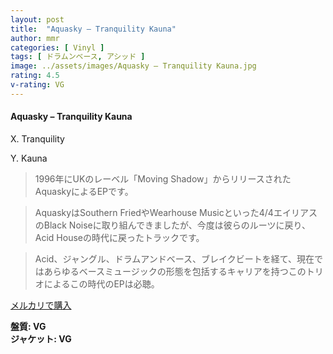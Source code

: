 ```yaml
---
layout: post
title:  "Aquasky – Tranquility Kauna"
author: mmr
categories: [ Vinyl ]
tags: [ ドラムンベース, アシッド ]
image: ../assets/images/Aquasky – Tranquility Kauna.jpg
rating: 4.5
v-rating: VG
---
```


#### Aquasky – Tranquility Kauna

X. Tranquility

Y. Kauna

> 1996年にUKのレーベル「Moving Shadow」からリリースされたAquaskyによるEPです。

> AquaskyはSouthern FriedやWearhouse Musicといった4/4エイリアスのBlack Noiseに取り組んできましたが、今度は彼らのルーツに戻り、Acid Houseの時代に戻ったトラックです。

> Acid、ジャングル、ドラムアンドベース、ブレイクビートを経て、現在ではあらゆるベースミュージックの形態を包括するキャリアを持つこのトリオによるこの時代のEPは必聴。


[メルカリで購入](https://jp.mercari.com/item/m94343829211)

<div class="mt-4 mb-4 d-flex align-items-center">
<strong class="mr-1">盤質: VG</strong>
</div>
<div class="mt-4 mb-4 d-flex align-items-center">
<strong class="mr-1">ジャケット: VG</strong>
</div>
